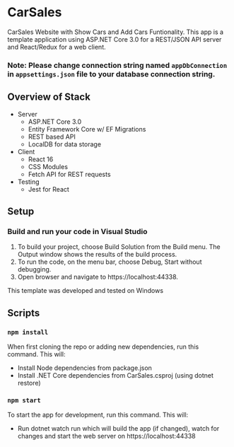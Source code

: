 # CarSales
CarSales Website with Show Cars and Add Cars Funtionality.
This app is a template application using ASP.NET Core 3.0 for a REST/JSON API server and React/Redux for a web client.
### Note: Please change connection string named ```appDbConnection``` in ```appsettings.json``` file to your database connection string.

## Overview of Stack
- Server
  - ASP.NET Core 3.0
  - Entity Framework Core w/ EF Migrations
  - REST based API
  - LocalDB for data storage
- Client
  - React 16
  - CSS Modules
  - Fetch API for REST requests
- Testing
  - Jest for React
  
## Setup
### Build and run your code in Visual Studio
1. To build your project, choose Build Solution from the Build menu. The Output window shows the results of the build process.
2. To run the code, on the menu bar, choose Debug, Start without debugging.
3. Open browser and navigate to https://localhost:44338.

This template was developed and tested on Windows 

## Scripts
### ``` npm install ```
When first cloning the repo or adding new dependencies, run this command. This will:
- Install Node dependencies from package.json
- Install .NET Core dependencies from CarSales.csproj (using dotnet restore)
### ``` npm start ```
To start the app for development, run this command. This will:
- Run dotnet watch run which will build the app (if changed), watch for changes and start the web server on https://localhost:44338
